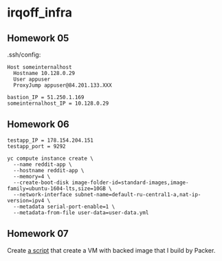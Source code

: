 # irqoff_infra

## Homework 05

.ssh/config:
```
Host someinternalhost
  Hostname 10.128.0.29
  User appuser
  ProxyJump appuser@84.201.133.XXX
```

```
bastion_IP = 51.250.1.169
someinternalhost_IP = 10.128.0.29
```

## Homework 06
```
testapp_IP = 178.154.204.151
testapp_port = 9292
```

```
yc compute instance create \
  --name reddit-app \
  --hostname reddit-app \
  --memory=4 \
  --create-boot-disk image-folder-id=standard-images,image-family=ubuntu-1604-lts,size=10GB \
  --network-interface subnet-name=default-ru-central1-a,nat-ip-version=ipv4 \
  --metadata serial-port-enable=1 \
  --metadata-from-file user-data=user-data.yml
```

## Homework 07
Create [a script](./config-scripts/create-reddit-vm.sh) that create a VM with backed image that I build by Packer.
